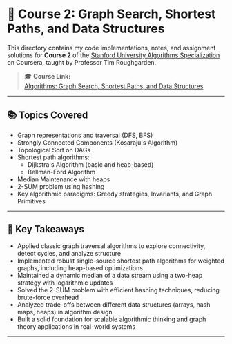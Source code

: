 # 📘 Course 2: Graph Search, Shortest Paths, and Data Structures

This directory contains my code implementations, notes, and assignment solutions for **Course 2** of the [Stanford University Algorithms Specialization](https://www.coursera.org/specializations/algorithms) on Coursera, taught by Professor Tim Roughgarden.

> 🎓 **Course Link:**  
> [Algorithms: Graph Search, Shortest Paths, and Data Structures](https://www.coursera.org/learn/algorithms-graphs-data-structures?specialization=algorithms)

---

## 📚 Topics Covered

- Graph representations and traversal (DFS, BFS)
- Strongly Connected Components (Kosaraju's Algorithm)
- Topological Sort on DAGs
- Shortest path algorithms:
  - Dijkstra's Algorithm (basic and heap-based)
  - Bellman-Ford Algorithm
- Median Maintenance with heaps
- 2-SUM problem using hashing
- Key algorithmic paradigms: Greedy strategies, Invariants, and Graph Primitives

---

## 🧩 Key Takeaways

- Applied classic graph traversal algorithms to explore connectivity, detect cycles, and analyze structure
- Implemented robust single-source shortest path algorithms for weighted graphs, including heap-based optimizations
- Maintained a dynamic median of a data stream using a two-heap strategy with logarithmic updates
- Solved the 2-SUM problem with efficient hashing techniques, reducing brute-force overhead
- Analyzed trade-offs between different data structures (arrays, hash maps, heaps) in algorithm design
- Built a solid foundation for scalable algorithmic thinking and graph theory applications in real-world systems

---


